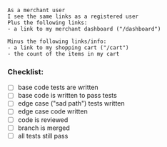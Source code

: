 ```
As a merchant user
I see the same links as a registered user
Plus the following links:
- a link to my merchant dashboard ("/dashboard")

Minus the following links/info:
- a link to my shopping cart ("/cart")
- the count of the items in my cart
```

### Checklist:

- [ ] base code tests are written
- [ ] base code is written to pass tests
- [ ] edge case ("sad path") tests written
- [ ] edge case code written
- [ ] code is reviewed
- [ ] branch is merged
- [ ] all tests still pass
